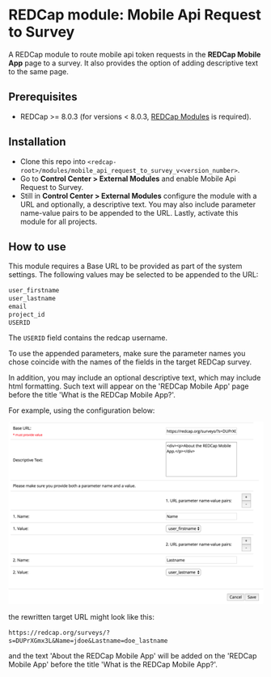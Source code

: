 # REDCap module: Mobile Api Request to Survey

A REDCap module to route mobile api token requests in the **REDCap Mobile App** page to a survey. It also provides the option of adding descriptive text to the same page.

## Prerequisites
- REDCap >= 8.0.3 (for versions < 8.0.3, [REDCap Modules](https://github.com/vanderbilt/redcap-external-modules) is required).

## Installation
- Clone this repo into `<redcap-root>/modules/mobile_api_request_to_survey_v<version_number>`.
- Go to **Control Center > External Modules** and enable Mobile Api Request to Survey.
- Still in **Control Center > External Modules** configure the module with a URL and optionally, a descriptive text. You may also include parameter name-value pairs to be appended to the URL. Lastly, activate this module for all projects.


## How to use
This module requires a Base URL to be provided as part of the system settings. The following values may be selected to be appended to the URL:

    user_firstname
    user_lastname
    email
    project_id
    USERID

The `USERID` field contains the redcap username.

To use the appended parameters, make sure the parameter names you chose coincide with the names of the fields in the target REDCap survey.

In addition, you may include an optional descriptive text, which may include html formatting. Such text will appear on the 'REDCap Mobile App' page before the title 'What is the REDCap Mobile App?'.

For example, using the configuration below:

![Example Configuration](example_configuration.png)

the rewritten target URL might look like this:

    https://redcap.org/surveys/?s=DUPrXGmx3L&Name=jdoe&Lastname=doe_lastname

and the text 'About the REDCap Mobile App' will be added on the 'REDCap Mobile App' before the title 'What is the REDCap Mobile App?'.

